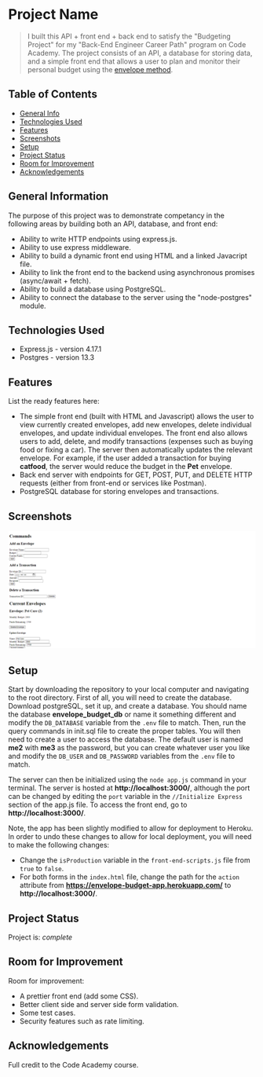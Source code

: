 # Project Name
> I built this API + front end + back end to satisfy the "Budgeting Project" for my "Back-End Engineer Career Path" program on Code Academy. The project consists of an API, a database for storing data, and a simple front end that allows a user to plan and monitor their personal budget using the [envelope method](https://www.thebalance.com/what-is-envelope-budgeting-1293682). 

## Table of Contents
* [General Info](#general-information)
* [Technologies Used](#technologies-used)
* [Features](#features)
* [Screenshots](#screenshots)
* [Setup](#setup)
* [Project Status](#project-status)
* [Room for Improvement](#room-for-improvement)
* [Acknowledgements](#acknowledgements)


## General Information
The purpose of this project was to demonstrate competancy in the following areas by building both an API, database, and front end:
- Ability to write HTTP endpoints using express.js. 
- Ability to use express middleware. 
- Ability to build a dynamic front end using HTML and a linked Javacript file. 
- Ability to link the front end to the backend using asynchronous promises (async/await + fetch). 
- Ability to build a database using PostgreSQL. 
- Ability to connect the database to the server using the "node-postgres" module. 


## Technologies Used
- Express.js - version 4.17.1
- Postgres - version 13.3


## Features
List the ready features here:
- The simple front end (built with HTML and Javascript) allows the user to view currently created envelopes, add new envelopes, delete individual envelopes, and update individual envelopes. The front end also allows users to add, delete, and modify transactions (expenses such as buying food or fixing a car). The server then automatically updates the relevant envelope. For example, if the user added a transaction for buying **catfood**, the server would reduce the budget in the **Pet** envelope.   
- Back end server with endpoints for GET, POST, PUT, and DELETE HTTP requests (either from front-end or services like Postman). 
- PostgreSQL database for storing envelopes and transactions. 


## Screenshots
![Front End Screenshot](FrontEndScreenshot.PNG)


## Setup
Start by downloading the repository to your local computer and navigating to the root directory. First of all, you will need to create the database. Download postgreSQL, set it up, and create a database. You should name the database **envelope_budget_db** or name it something different and modify the `DB_DATABASE` variable from the `.env` file to match. Then, run the query commands in init.sql file to create the proper tables. You will then need to create a user to access the database. The default user is named **me2** with **me3** as the password, but you can create whatever user you like and modify the `DB_USER` and `DB_PASSWORD` variables from the `.env` file to match. 

The server can then be initialized using the `node app.js` command in your terminal. The server is hosted at **http://localhost:3000/**, although the port can be changed by editing the `port` variable in the `//Initialize Express` section of the app.js file. To access the front end, go to **http://localhost:3000/**. 

Note, the app has been slightly modified to allow for deployment to Heroku. In order to undo these changes to allow for local deployment, you will need to make the following changes:
- Change the `isProduction` variable in the `front-end-scripts.js` file from `true` to `false`. 
- For both forms in the `index.html` file, change the path for the `action` attribute from **https://envelope-budget-app.herokuapp.com/** to **http://localhost:3000/**. 


## Project Status
Project is: _complete_


## Room for Improvement
Room for improvement:
- A prettier front end (add some CSS).
- Better client side and server side form validation.
- Some test cases.  
- Security features such as rate limiting. 


## Acknowledgements
Full credit to the Code Academy course. 
